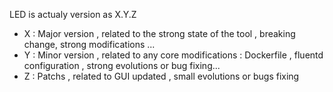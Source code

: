 LED is actualy version as X.Y.Z

- X : Major version , related to the strong state of the tool , breaking change, strong modifications ...
- Y : Minor version , related to any core modifications : Dockerfile , fluentd configuration , strong evolutions or bug fixing...
- Z : Patchs , related to GUI updated , small evolutions or bugs fixing
